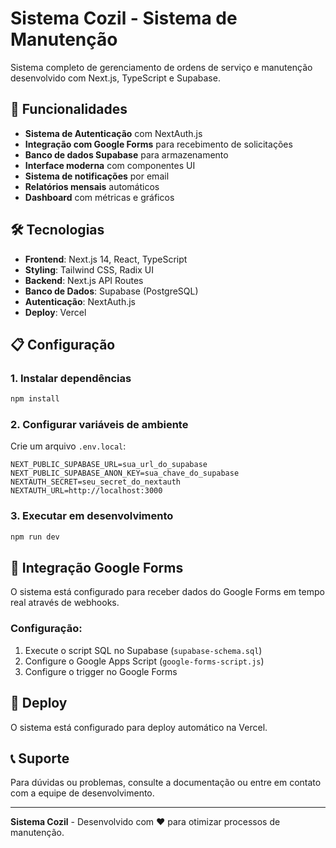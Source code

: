 # Sistema Cozil - Sistema de Manutenção

Sistema completo de gerenciamento de ordens de serviço e manutenção desenvolvido com Next.js, TypeScript e Supabase.

## 🚀 Funcionalidades

- **Sistema de Autenticação** com NextAuth.js
- **Integração com Google Forms** para recebimento de solicitações
- **Banco de dados Supabase** para armazenamento
- **Interface moderna** com componentes UI
- **Sistema de notificações** por email
- **Relatórios mensais** automáticos
- **Dashboard** com métricas e gráficos

## 🛠️ Tecnologias

- **Frontend**: Next.js 14, React, TypeScript
- **Styling**: Tailwind CSS, Radix UI
- **Backend**: Next.js API Routes
- **Banco de Dados**: Supabase (PostgreSQL)
- **Autenticação**: NextAuth.js
- **Deploy**: Vercel

## 📋 Configuração

### 1. Instalar dependências
```bash
npm install
```

### 2. Configurar variáveis de ambiente
Crie um arquivo `.env.local`:
```env
NEXT_PUBLIC_SUPABASE_URL=sua_url_do_supabase
NEXT_PUBLIC_SUPABASE_ANON_KEY=sua_chave_do_supabase
NEXTAUTH_SECRET=seu_secret_do_nextauth
NEXTAUTH_URL=http://localhost:3000
```

### 3. Executar em desenvolvimento
```bash
npm run dev
```

## 🔧 Integração Google Forms

O sistema está configurado para receber dados do Google Forms em tempo real através de webhooks.

### Configuração:
1. Execute o script SQL no Supabase (`supabase-schema.sql`)
2. Configure o Google Apps Script (`google-forms-script.js`)
3. Configure o trigger no Google Forms

## 📱 Deploy

O sistema está configurado para deploy automático na Vercel.

## 📞 Suporte

Para dúvidas ou problemas, consulte a documentação ou entre em contato com a equipe de desenvolvimento.

---

**Sistema Cozil** - Desenvolvido com ❤️ para otimizar processos de manutenção.
